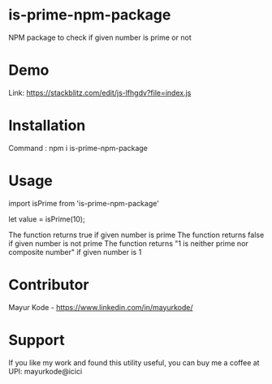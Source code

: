 # is-prime-npm-package

NPM package to check if given number is prime or not

# Demo

Link: https://stackblitz.com/edit/js-lfhgdv?file=index.js

# Installation

Command :
npm i is-prime-npm-package

# Usage

import isPrime from 'is-prime-npm-package'

let value = isPrime(10);

The function returns true if given number is prime
The function returns false if given number is not prime
The function returns "1 is neither prime nor composite number" if given number is 1

# Contributor

Mayur Kode - https://www.linkedin.com/in/mayurkode/

# Support

If you like my work and found this utility useful, you can buy me a coffee at UPI: mayurkode@icici
